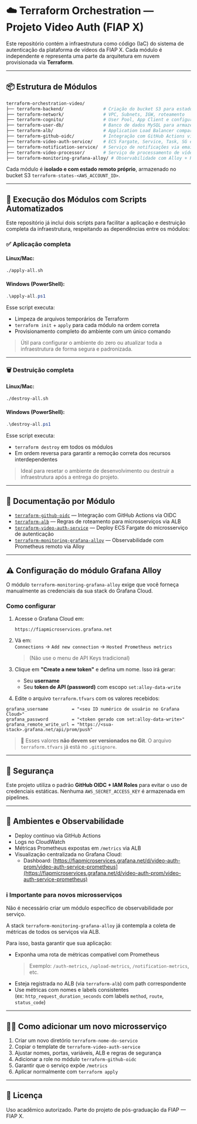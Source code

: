 # ☁️ Terraform Orchestration — Projeto Video Auth (FIAP X)

Este repositório contém a infraestrutura como código (IaC) do sistema de autenticação da plataforma de vídeos da FIAP X. Cada módulo é independente e representa uma parte da arquitetura em nuvem provisionada via **Terraform**.

---

## 📦 Estrutura de Módulos

```bash
terraform-orchestration-video/
├── terraform-backend/               # Criação do bucket S3 para estados remotos
├── terraform-network/               # VPC, Subnets, IGW, roteamento
├── terraform-cognito/               # User Pool, App Client e configurações do Cognito
├── terraform-user-db/               # Banco de dados MySQL para armazenar os usuários
├── terraform-alb/                   # Application Load Balancer compartilhado
├── terraform-github-oidc/           # Integração com GitHub Actions via OIDC
├── terraform-video-auth-service/    # ECS Fargate, Service, Task, SG e ECR do microsserviço
├── terraform-notification-service/  # Serviço de notificações via email
├── terraform-video-processor/       # Serviço de processamento de vídeos (S3, SQS, ECS)
├── terraform-monitoring-grafana-alloy/ # Observabilidade com Alloy + Prometheus remoto
```

Cada módulo é **isolado e com estado remoto próprio**, armazenado no bucket S3 `terraform-states-<AWS_ACCOUNT_ID>`.

---

## 🧭 Execução dos Módulos com Scripts Automatizados

Este repositório já inclui dois scripts para facilitar a aplicação e destruição completa da infraestrutura, respeitando as dependências entre os módulos:

### ✅ Aplicação completa

#### Linux/Mac:
```bash
./apply-all.sh
```

#### Windows (PowerShell):
```powershell
.\apply-all.ps1
```

Esse script executa:

- Limpeza de arquivos temporários de Terraform
- `terraform init` + `apply` para cada módulo na ordem correta
- Provisionamento completo do ambiente com um único comando

> Útil para configurar o ambiente do zero ou atualizar toda a infraestrutura de forma segura e padronizada.

---

### 🗑️ Destruição completa

#### Linux/Mac:
```bash
./destroy-all.sh
```

#### Windows (PowerShell):
```powershell
.\destroy-all.ps1
```

Esse script executa:

- `terraform destroy` em todos os módulos
- Em ordem reversa para garantir a remoção correta dos recursos interdependentes

> Ideal para resetar o ambiente de desenvolvimento ou destruir a infraestrutura após a entrega do projeto.

---

## 📘 Documentação por Módulo

- [`terraform-github-oidc`](./terraform-github-oidc) — Integração com GitHub Actions via OIDC  
- [`terraform-alb`](./terraform-alb) — Regras de roteamento para microsserviços via ALB  
- [`terraform-video-auth-service`](./terraform-video-auth-service) — Deploy ECS Fargate do microsserviço de autenticação  
- [`terraform-monitoring-grafana-alloy`](./terraform-monitoring-grafana-alloy) — Observabilidade com Prometheus remoto via Alloy

---

## ⚠️ Configuração do módulo Grafana Alloy

O módulo `terraform-monitoring-grafana-alloy` exige que você forneça manualmente as credenciais da sua stack do Grafana Cloud.

### Como configurar

1. Acesse o Grafana Cloud em:
   ```
   https://fiapmicroservices.grafana.net
   ```

2. Vá em:  
   `Connections` → `Add new connection` → `Hosted Prometheus metrics`  
   > (Não use o menu de API Keys tradicional)

3. Clique em **"Create a new token"** e defina um nome. Isso irá gerar:
   - Seu **username**
   - Seu **token de API (password)** com escopo `set:alloy-data-write`

4. Edite o arquivo `terraform.tfvars` com os valores recebidos:

```hcl
grafana_username         = "<seu ID numérico de usuário no Grafana Cloud>"
grafana_password         = "<token gerado com set:alloy-data-write>"
grafana_remote_write_url = "https://<sua-stack>.grafana.net/api/prom/push"
```

> 🔐 Esses valores **não devem ser versionados no Git**. O arquivo `terraform.tfvars` já está no `.gitignore`.

---

## 🔐 Segurança

Este projeto utiliza o padrão **GitHub OIDC + IAM Roles** para evitar o uso de credenciais estáticas. Nenhuma `AWS_SECRET_ACCESS_KEY` é armazenada em pipelines.

---

## 🧪 Ambientes e Observabilidade

- Deploy contínuo via GitHub Actions
- Logs no CloudWatch
- Métricas Prometheus expostas em `/metrics` via ALB
- Visualização centralizada no Grafana Cloud:
  - Dashboard: [https://fiapmicroservices.grafana.net/d/video-auth-prom/video-auth-service-prometheus](https://fiapmicroservices.grafana.net/d/video-auth-prom/video-auth-service-prometheus)

### ℹ️ Importante para novos microsserviços

Não é necessário criar um módulo específico de observabilidade por serviço.

A stack `terraform-monitoring-grafana-alloy` já contempla a coleta de métricas de todos os serviços via ALB.

Para isso, basta garantir que sua aplicação:

- Exponha uma rota de métricas compatível com Prometheus  
  > Exemplo: `/auth-metrics`, `/upload-metrics`, `/notification-metrics`, etc.
- Esteja registrada no ALB (via `terraform-alb`) com path correspondente
- Use métricas com nomes e labels consistentes  
  (ex: `http_request_duration_seconds` com labels `method`, `route`, `status_code`)

---

## 👩‍💻 Como adicionar um novo microsserviço

1. Criar um novo diretório `terraform-nome-do-servico`
2. Copiar o template de `terraform-video-auth-service`
3. Ajustar nomes, portas, variáveis, ALB e regras de segurança
4. Adicionar a role no módulo `terraform-github-oidc`
5. Garantir que o serviço expõe `/metrics`
6. Aplicar normalmente com `terraform apply`

---

## 🧾 Licença

Uso acadêmico autorizado. Parte do projeto de pós-graduação da FIAP — FIAP X.
